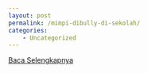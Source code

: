 ```yaml
---
layout: post
permalink: /mimpi-dibully-di-sekolah/
categories:
    - Uncategorized
---
```


[Baca Selengkapnya](/01)